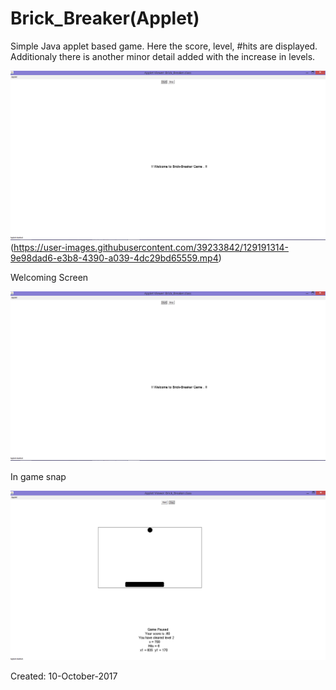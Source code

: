 # Brick_Breaker(Applet)
Simple Java applet based game. Here the score, level, #hits are displayed. Additionaly there is another minor detail added with the increase in levels.  

![Welcoming Screen](https://github.com/Kashyap-Nirmal/Java-practice/blob/main/Brick_Breaker(Applet)/Snap_1.png)(https://user-images.githubusercontent.com/39233842/129191314-9e98dad6-e3b8-4390-a039-4dc29bd65559.mp4)

Welcoming Screen

![Welcoming Screen](https://github.com/Kashyap-Nirmal/Java-practice/blob/main/Brick_Breaker(Applet)/Snap_1.png)

In game snap

![In game snap](https://github.com/Kashyap-Nirmal/Java-practice/blob/main/Brick_Breaker(Applet)/Snap_2.png)

Created: 10-October-2017
